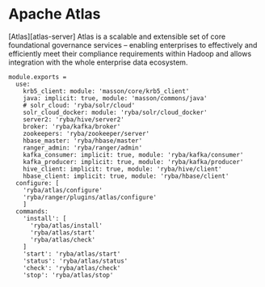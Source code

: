 # Apache Atlas 

[Atlas][atlas-server] Atlas is a scalable and extensible set of core foundational
governance services – enabling enterprises to effectively and efficiently meet
their compliance requirements within Hadoop and allows integration with the whole
enterprise data ecosystem.

    module.exports =
      use:
        krb5_client: module: 'masson/core/krb5_client'
        java: implicit: true, module: 'masson/commons/java'
        # solr_cloud: 'ryba/solr/cloud'
        solr_cloud_docker: module: 'ryba/solr/cloud_docker'
        server2: 'ryba/hive/server2'
        broker: 'ryba/kafka/broker'
        zookeepers: 'ryba/zookeeper/server'
        hbase_master: 'ryba/hbase/master'
        ranger_admin: 'ryba/ranger/admin'
        kafka_consumer: implicit: true, module: 'ryba/kafka/consumer'
        kafka_producer: implicit: true, module: 'ryba/kafka/producer'
        hive_client: implicit: true, module: 'ryba/hive/client'
        hbase_client: implicit: true, module: 'ryba/hbase/client'
      configure: [
        'ryba/atlas/configure'
        'ryba/ranger/plugins/atlas/configure'
        ]
      commands:
        'install': [
          'ryba/atlas/install'
          'ryba/atlas/start'
          'ryba/atlas/check'
        ]
        'start': 'ryba/atlas/start'
        'status': 'ryba/atlas/status'
        'check': 'ryba/atlas/check'
        'stop': 'ryba/atlas/stop'

[atlas-apache]: http://atlas.incubator.apache.org
